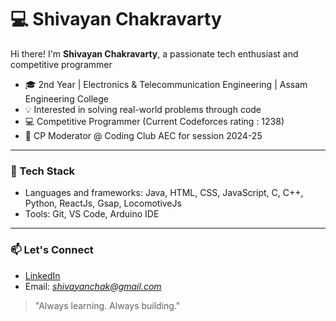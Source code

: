 # 💻 Shivayan Chakravarty

Hi there! I'm **Shivayan Chakravarty**, a passionate tech enthusiast and competitive programmer

- 🎓 2nd Year | Electronics & Telecommunication Engineering | Assam Engineering College
- 💡 Interested in solving real-world problems through code
- 💻 Competitive Programmer (Current Codeforces rating : 1238)
- 🏅 CP Moderator @ Coding Club AEC for session 2024-25
---

### 🚀 Tech Stack
- Languages and frameworks: Java, HTML, CSS, JavaScript, C, C++, Python, ReactJs, Gsap, LocomotiveJs
- Tools: Git, VS Code, Arduino IDE

---

### 📫 Let's Connect
- [LinkedIn](https://www.linkedin.com/in/shivayan-chakravarty-806702294/)
- Email: *shivayanchak@gmail.com*

> "Always learning. Always building."

